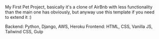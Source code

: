  My First Pet Project, basically it's a clone of AirBnb with less functionality than the main one has obviously, but anyway use this template if you need to extend it :)
 
 Backend: Python, Django, AWS, Heroku
 Frontend: HTML, CSS, Vanilla JS, Tailwind CSS, Gulp
